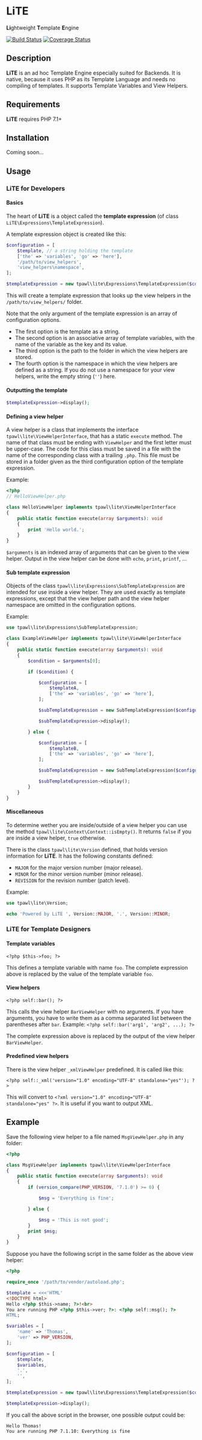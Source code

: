 LiTE
====
**Li**ghtweight **T**emplate **E**ngine

[![Build Status](https://travis-ci.org/tpawl/LiTE.svg?branch=master)](https://travis-ci.org/tpawl/LiTE)
[![Coverage Status](https://coveralls.io/repos/github/tpawl/LiTE/badge.svg)](https://coveralls.io/github/tpawl/LiTE)

Description
-----------

**LiTE** is an ad hoc Template Engine especially suited for Backends.
It is native, because it uses PHP as its Template Language and needs no compiling of templates.
It supports Template Variables and View Helpers.

Requirements
------------

**LiTE** requires PHP 7.1+

Installation
------------

Coming soon...

Usage
-----

### LiTE for Developers

#### Basics

The heart of **LiTE** is a object called the **template expression** (of class `LiTE\Expressions\TemplateExpression`).

A template expression object is created like this:

```php
$configuration = [
    $template, // a string holding the template
    ['the' => 'variables', 'go' => 'here'],
    '/path/to/view_helpers',
    'view_helpers\namespace',
];

$templateExpression = new tpawl\lite\Expressions\TemplateExpression($configuration);
```
This will create a template expression that looks up the view helpers in the `/path/to/view_helpers/` folder.

Note that the only argument of the template expression is an array of configuration options.
* The first option is the template as a string.
* The second option is an associative array of template variables, with the name of the variable as the key and its value.
* The third option is the path to the folder in which the view helpers are stored.
* The fourth option is the namespace in which the view helpers are defined as a string. If you do not use a namespace for your view helpers, write the empty string (`''`) here.

#### Outputting the template

```php
$templateExpression->display();
```

#### Defining a view helper

A view helper is a class that implements the interface `tpawl\lite\ViewHelperInterface`, that has a static `execute` method.
The name of that class must be ending with `ViewHelper` and the first letter must be upper-case.
The code for this class must be saved in a file with the name of the corresponding class with a trailing `.php`.
This file must be stored in a folder given as the third configuration option of the template expression.

Example:

```php
<?php
// HelloViewHelper.php

class HelloViewHelper implements tpawl\lite\ViewHelperInterface
{
    public static function execute(array $arguments): void
    {
        print 'Hello world.';
    }
}

```

`$arguments` is an indexed array of arguments that can be given to the view helper.
Output in the view helper can be done with `echo`, `print`, `printf`, ...

#### Sub template expression

Objects of the class `tpawl\lite\Expressions\SubTemplateExpression` are intended for use inside a view helper.
They are used exactly as template expressions, except that the view helper path and the view helper namespace are omitted in the configuration options.

Example:

```php
use tpawl\lite\Expressions\SubTemplateExpression;

class ExampleViewHelper implements tpawl\lite\ViewHelperInterface
{
    public static function execute(array $arguments): void
    {
        $condition = $arguments[0];

        if ($condition) {

            $configuration = [
                $templateA,
                ['the' => 'variables', 'go' => 'here'],
            ];

            $subTemplateExpression = new SubTemplateExpression($configuration);

            $subTemplateExpression->display();

        } else {

            $configuration = [
                $templateB,
                ['the' => 'variables', 'go' => 'here'],
            ];

            $subTemplateExpression = new SubTemplateExpression($configuration);

            $subTemplateExpression->display();
        }
    }
}
```

#### Miscellaneous

To determine wether you are inside/outside of a view helper you can use the method `tpawl\lite\Context\Context::isEmpty()`.
It returns `false` if you are inside a view helper, `true` otherwise.

There is the class `tpawl\lite\Version` defined, that holds version information for **LiTE**.
It has the following constants defined:
* `MAJOR` for the major version number (major release).
* `MINOR` for the minor version number (minor release).
* `REVISION` for the revision number (patch level).

Example:

```php
use tpawl\lite\Version;

echo 'Powered by LiTE ', Version::MAJOR, '.', Version::MINOR;
```

### LiTE for Template Designers

#### Template variables

```
<?php $this->foo; ?>
```

This defines a template variable with name `foo`.
The complete expression above is replaced by the value of the template variable `foo`.

#### View helpers

```
<?php self::bar(); ?>
```

This calls the view helper `BarViewHelper` with no arguments.
If you have arguments, you have to write them as a comma separated list between the parentheses after `bar`.
Example: `<?php self::bar('arg1', 'arg2', ...); ?>`

The complete expression above is replaced by the output of the view helper `BarViewHelper`.

#### Predefined view helpers

There is the view helper `_xmlViewHelper` predefined.
It is called like this:

```
<?php self::_xml('version="1.0" encoding="UTF-8" standalone="yes"'); ?>
```

This will convert to `<?xml version="1.0" encoding="UTF-8" standalone="yes" ?>`.
It is useful if you want to output XML.

Example
-------

Save the following view helper to a file named `MsgViewHelper.php` in any folder:

```php
<?php

class MsgViewHelper implements tpawl\lite\ViewHelperInterface
{
    public static function execute(array $arguments): void
    {
        if (version_compare(PHP_VERSION, '7.1.0') >= 0) {

            $msg = 'Everything is fine';

        } else {

            $msg = 'This is not good';
        }
        print $msg;
    }
}

```

Suppose you have the following script in the same folder as the above view helper:

```php
<?php

require_once '/path/to/vendor/autoload.php';

$template = <<<'HTML'
<!DOCTYPE html>
Hello <?php $this->name; ?>!<br>
You are running PHP <?php $this->ver; ?>: <?php self::msg(); ?>
HTML;

$variables = [
    'name' => 'Thomas',
    'ver' => PHP_VERSION,
];

$configuration = [
    $template,
    $variables,
    '.',
    '',
];

$templateExpression = new tpawl\lite\Expressions\TemplateExpression($configuration);

$templateExpression->display();

```

If you call the above script in the browser, one possible output could be:

```
Hello Thomas!
You are running PHP 7.1.10: Everything is fine
```
